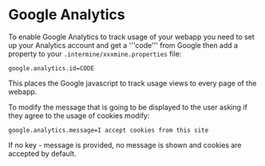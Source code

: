 # Google Analytics

To enable Google Analytics to track usage of your webapp you need to set up your Analytics account and get a '''code''' from Google then add a property to your `.intermine/xxxmine.properties` file:

```markup
google.analytics.id=CODE
```

This places the Google javascript to track usage views to every page of the webapp.

To modify the message that is going to be displayed to the user asking if they agree to the usage of cookies modify:

```markup
google.analytics.message=I accept cookies from this site
```

If no key - message is provided, no message is shown and cookies are accepted by default.

